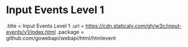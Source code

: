 # Input Events Level 1

.title = Input Events Level 1
.url = <https://cdn.staticaly.com/gh/w3c/input-events/v1/index.html>
.package = github.com/gowebapi/webapi/html/htmlevent
